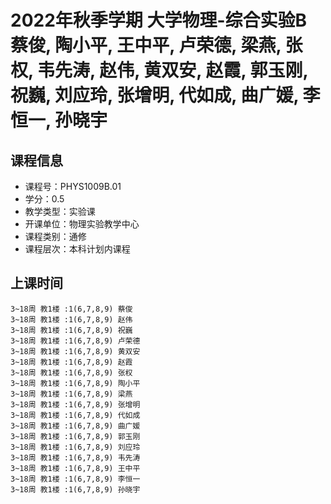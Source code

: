# 2022年秋季学期 大学物理-综合实验B 蔡俊, 陶小平, 王中平, 卢荣德, 梁燕, 张权, 韦先涛, 赵伟, 黄双安, 赵霞, 郭玉刚, 祝巍, 刘应玲, 张增明, 代如成, 曲广媛, 李恒一, 孙晓宇






## 课程信息

- 课程号：PHYS1009B.01
- 学分：0.5
- 教学类型：实验课
- 开课单位：物理实验教学中心
- 课程类别：通修
- 课程层次：本科计划内课程

## 上课时间

```
3~18周 教1楼 :1(6,7,8,9) 蔡俊
3~18周 教1楼 :1(6,7,8,9) 赵伟
3~18周 教1楼 :1(6,7,8,9) 祝巍
3~18周 教1楼 :1(6,7,8,9) 卢荣德
3~18周 教1楼 :1(6,7,8,9) 黄双安
3~18周 教1楼 :1(6,7,8,9) 赵霞
3~18周 教1楼 :1(6,7,8,9) 张权
3~18周 教1楼 :1(6,7,8,9) 陶小平
3~18周 教1楼 :1(6,7,8,9) 梁燕
3~18周 教1楼 :1(6,7,8,9) 张增明
3~18周 教1楼 :1(6,7,8,9) 代如成
3~18周 教1楼 :1(6,7,8,9) 曲广媛
3~18周 教1楼 :1(6,7,8,9) 郭玉刚
3~18周 教1楼 :1(6,7,8,9) 刘应玲
3~18周 教1楼 :1(6,7,8,9) 韦先涛
3~18周 教1楼 :1(6,7,8,9) 王中平
3~18周 教1楼 :1(6,7,8,9) 李恒一
3~18周 教1楼 :1(6,7,8,9) 孙晓宇
```

